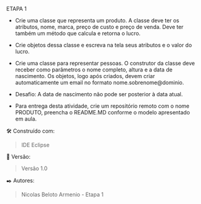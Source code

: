 ETAPA 1

* Crie uma classe que representa um produto. A classe deve ter os atributos, nome, marca, preço de custo e preço de venda. Deve ter também um método que calcula e retorna o lucro.

* Crie objetos dessa classe e escreva na tela seus atributos e o valor do lucro.

* Crie uma classe para representar pessoas. O construtor da classe deve receber como parâmetros o nome completo, altura e a data de nascimento. Os objetos, logo após criados, devem criar automaticamente um email no formato nome.sobrenome@dominio.

* Desafio: A data de nascimento não pode ser posterior à data atual.

* Para entrega desta atividade, crie um repositório remoto com o nome PRODUTO, preencha o README.MD conforme o modelo apresentado em aula.

🛠️ Construído com:

> IDE Eclipse

📌 Versão:

> Versão 1.0

✒️ Autores:

> Nicolas Beloto Armenio - Etapa 1

